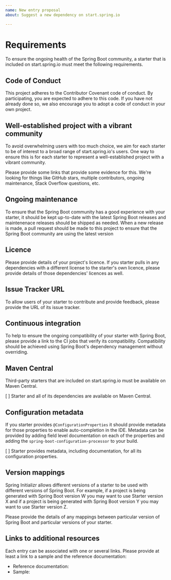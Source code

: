 ```yaml
---
name: New entry proposal
about: Suggest a new dependency on start.spring.io

---
```


# Requirements
To ensure the ongoing health of the Spring Boot community, a starter that is included on
start.spring.io must meet the following requirements.

## Code of Conduct
This project adheres to the Contributor Covenant code of conduct. By participating, you
are expected to adhere to this code. If you have not already done so, we also encourage
you to adopt a code of conduct in your own project.

## Well-established project with a vibrant community
To avoid overwhelming users with too much choice, we aim for each starter to be of
interest to a broad range of start.spring.io's users. One way to ensure this is for each
starter to represent a well-established project with a vibrant community.

Please provide some links that provide some evidence for this. We're looking for
things like GitHub stars, multiple contributors, ongoing maintenance, Stack Overflow
questions, etc.

## Ongoing maintenance
To ensure that the Spring Boot community has a good experience with your starter,
it should be kept up-to-date with the latest Spring Boot releases and maintenenace
releases should be shipped as needed. When a new release is made, a pull request
should be made to this project to ensure that the Spring Boot community are using the
latest version

## Licence
Please provide details of your project's licence. If you starter pulls in any
dependencies with a different license to the  starter's own licence, please provide
details of those dependencies' licences as well.

## Issue Tracker URL
To allow users of your starter to contribute and provide feedback, please provide
the URL of its issue tracker.

## Continuous integration
To help to ensure the ongoing compatibility of your starter with Spring Boot, please
provide a link to the CI jobs that verify its compatibility. Compatibility should
be achieved using Spring Boot's dependency management without overriding.

## Maven Central
Third-party starters that are included on start.spring.io must be available on Maven
Central.

[ ] Starter and all of its dependencies are available on Maven Central.

## Configuration metadata
If you starter provides `@ConfigurationProperties` it should provide metadata for those
properties to enable auto-completion in the IDE. Metadata can be provided by adding
field level documentation on each of the properties and adding the
`spring-boot-configuration-processor` to your build.

[ ] Starter provides metadata, including documentation, for all its configuration
properties.

## Version mappings
Spring Initializr allows different versions of a starter to be used with different
versions of Spring Boot. For example, if a project is being generated with Spring
Boot version W you may want to use Starter version X and if a project is being
generated with Spring Boot version Y you may want to use Starter version Z.

Please provide the details of any mappings between particular version of Spring
Boot and particular versions of your starter.

## Links to additional resources
Each entry can be associated with one or several links. Please provide at least a link to
a sample and the reference documentation:

* Reference documentation:
* Sample: 
